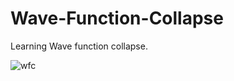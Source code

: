 # Wave-Function-Collapse
Learning Wave function collapse.

![wfc](https://user-images.githubusercontent.com/31845949/167175377-d5e1a887-81f4-468a-92a1-1b1d84d92e2a.gif)
